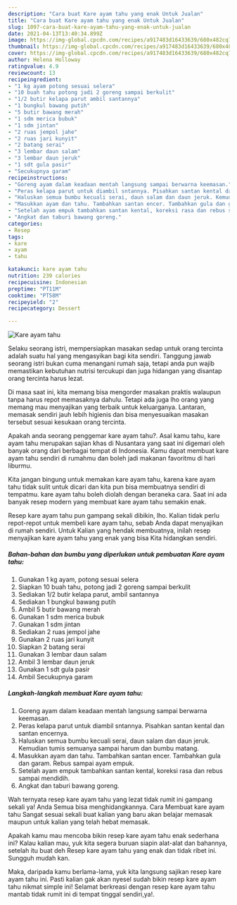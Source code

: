 ```yaml
---
description: "Cara buat Kare ayam tahu yang enak Untuk Jualan"
title: "Cara buat Kare ayam tahu yang enak Untuk Jualan"
slug: 1097-cara-buat-kare-ayam-tahu-yang-enak-untuk-jualan
date: 2021-04-13T13:40:34.899Z
image: https://img-global.cpcdn.com/recipes/a917483d16433639/680x482cq70/kare-ayam-tahu-foto-resep-utama.jpg
thumbnail: https://img-global.cpcdn.com/recipes/a917483d16433639/680x482cq70/kare-ayam-tahu-foto-resep-utama.jpg
cover: https://img-global.cpcdn.com/recipes/a917483d16433639/680x482cq70/kare-ayam-tahu-foto-resep-utama.jpg
author: Helena Holloway
ratingvalue: 4.9
reviewcount: 13
recipeingredient:
- "1 kg ayam potong sesuai selera"
- "10 buah tahu potong jadi 2 goreng sampai berkulit"
- "1/2 butir kelapa parut ambil santannya"
- "1 bungkul bawang putih"
- "5 butir bawang merah"
- "1 sdm merica bubuk"
- "1 sdm jintan"
- "2 ruas jempol jahe"
- "2 ruas jari kunyit"
- "2 batang serai"
- "3 lembar daun salam"
- "3 lembar daun jeruk"
- "1 sdt gula pasir"
- "Secukupnya garam"
recipeinstructions:
- "Goreng ayam dalam keadaan mentah langsung sampai berwarna keemasan."
- "Peras kelapa parut untuk diambil sntannya. Pisahkan santan kental dan santan encernya."
- "Haluskan semua bumbu kecuali serai, daun salam dan daun jeruk. Kemudian tumis semuanya sampai harum dan bumbu matang."
- "Masukkan ayam dan tahu. Tambahkan santan encer. Tambahkan gula dan garam. Rebus sampai ayam empuk."
- "Setelah ayam empuk tambahkan santan kental, koreksi rasa dan rebus sampai mendidih."
- "Angkat dan taburi bawang goreng."
categories:
- Resep
tags:
- kare
- ayam
- tahu

katakunci: kare ayam tahu 
nutrition: 239 calories
recipecuisine: Indonesian
preptime: "PT11M"
cooktime: "PT58M"
recipeyield: "2"
recipecategory: Dessert

---
```



![Kare ayam tahu](https://img-global.cpcdn.com/recipes/a917483d16433639/680x482cq70/kare-ayam-tahu-foto-resep-utama.jpg)

Selaku seorang istri, mempersiapkan masakan sedap untuk orang tercinta adalah suatu hal yang mengasyikan bagi kita sendiri. Tanggung jawab seorang istri bukan cuma menangani rumah saja, tetapi anda pun wajib memastikan kebutuhan nutrisi tercukupi dan juga hidangan yang disantap orang tercinta harus lezat.

Di masa  saat ini, kita memang bisa mengorder masakan praktis walaupun tanpa harus repot memasaknya dahulu. Tetapi ada juga lho orang yang memang mau menyajikan yang terbaik untuk keluarganya. Lantaran, memasak sendiri jauh lebih higienis dan bisa menyesuaikan masakan tersebut sesuai kesukaan orang tercinta. 



Apakah anda seorang penggemar kare ayam tahu?. Asal kamu tahu, kare ayam tahu merupakan sajian khas di Nusantara yang saat ini digemari oleh banyak orang dari berbagai tempat di Indonesia. Kamu dapat membuat kare ayam tahu sendiri di rumahmu dan boleh jadi makanan favoritmu di hari liburmu.

Kita jangan bingung untuk memakan kare ayam tahu, karena kare ayam tahu tidak sulit untuk dicari dan kita pun bisa membuatnya sendiri di tempatmu. kare ayam tahu boleh diolah dengan beraneka cara. Saat ini ada banyak resep modern yang membuat kare ayam tahu semakin enak.

Resep kare ayam tahu pun gampang sekali dibikin, lho. Kalian tidak perlu repot-repot untuk membeli kare ayam tahu, sebab Anda dapat menyajikan di rumah sendiri. Untuk Kalian yang hendak membuatnya, inilah resep menyajikan kare ayam tahu yang enak yang bisa Kita hidangkan sendiri.

<!--inarticleads1-->

##### Bahan-bahan dan bumbu yang diperlukan untuk pembuatan Kare ayam tahu:

1. Gunakan 1 kg ayam, potong sesuai selera
1. Siapkan 10 buah tahu, potong jadi 2 goreng sampai berkulit
1. Sediakan 1/2 butir kelapa parut, ambil santannya
1. Sediakan 1 bungkul bawang putih
1. Ambil 5 butir bawang merah
1. Gunakan 1 sdm merica bubuk
1. Gunakan 1 sdm jintan
1. Sediakan 2 ruas jempol jahe
1. Gunakan 2 ruas jari kunyit
1. Siapkan 2 batang serai
1. Gunakan 3 lembar daun salam
1. Ambil 3 lembar daun jeruk
1. Gunakan 1 sdt gula pasir
1. Ambil Secukupnya garam




<!--inarticleads2-->

##### Langkah-langkah membuat Kare ayam tahu:

1. Goreng ayam dalam keadaan mentah langsung sampai berwarna keemasan.
1. Peras kelapa parut untuk diambil sntannya. Pisahkan santan kental dan santan encernya.
1. Haluskan semua bumbu kecuali serai, daun salam dan daun jeruk. Kemudian tumis semuanya sampai harum dan bumbu matang.
1. Masukkan ayam dan tahu. Tambahkan santan encer. Tambahkan gula dan garam. Rebus sampai ayam empuk.
1. Setelah ayam empuk tambahkan santan kental, koreksi rasa dan rebus sampai mendidih.
1. Angkat dan taburi bawang goreng.




Wah ternyata resep kare ayam tahu yang lezat tidak rumit ini gampang sekali ya! Anda Semua bisa menghidangkannya. Cara Membuat kare ayam tahu Sangat sesuai sekali buat kalian yang baru akan belajar memasak maupun untuk kalian yang telah hebat memasak.

Apakah kamu mau mencoba bikin resep kare ayam tahu enak sederhana ini? Kalau kalian mau, yuk kita segera buruan siapin alat-alat dan bahannya, setelah itu buat deh Resep kare ayam tahu yang enak dan tidak ribet ini. Sungguh mudah kan. 

Maka, daripada kamu berlama-lama, yuk kita langsung sajikan resep kare ayam tahu ini. Pasti kalian gak akan nyesel sudah bikin resep kare ayam tahu nikmat simple ini! Selamat berkreasi dengan resep kare ayam tahu mantab tidak rumit ini di tempat tinggal sendiri,ya!.

